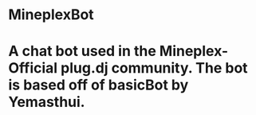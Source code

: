 MineplexBot
========

A chat bot used in the Mineplex-Official plug.dj community. The bot is based off of basicBot by Yemasthui.
==============================================================================================

